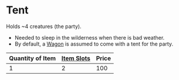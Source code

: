 # Tent

Holds ~4 creatures (the party).

- Needed to sleep in the wilderness when there is bad weather.
- By default, a [Wagon](../250%20Coins/Wagon.md) is assumed to come with a tent for the party.

| Quantity of Item | [Item Slots](../../../../../Player%20Characters/Derived%20Statistics/Item%20Slots.md) | Price |
| ---------------- | ------------------------------------------------------------------------------------- | ----- |
| 1                | 2                                                                                     | 100   |
